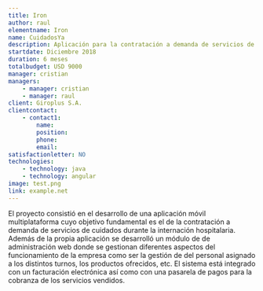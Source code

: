 ```yaml
---
title: Iron
author: raul
elementname: Iron
name: CuidadosYa
description: Aplicación para la contratación a demanda de servicios de cuidados durante internación.
startdate: Diciembre 2018
duration: 6 meses
totalbudget: USD 9000
manager: cristian
managers:
    - manager: cristian
    - manager: raul
client: Giroplus S.A.
clientcontact:
    - contact1:
        name:
        position:
        phone:
        email:
satisfactionletter: NO
technologies:
    - technology: java
    - technology: angular
image: test.png
link: example.net
---
```


El proyecto consistió en el desarrollo de una aplicación móvil multiplataforma cuyo objetivo fundamental es el de la contratación a demanda de servicios de cuidados durante la internación hospitalaria.
Además de la propia aplicación se desarrolló un módulo de de administración web donde se gestionan diferentes aspectos del funcionamiento de la empresa como ser la gestión de del personal asignado a los distintos turnos, los productos ofrecidos, etc.
El sistema está integrado con un facturación electrónica así como con una pasarela de pagos para la cobranza de los servicios vendidos.
